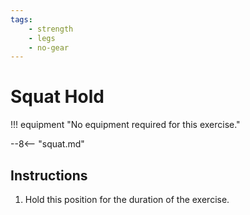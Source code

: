 ```yaml
---
tags:
    - strength
    - legs
    - no-gear
---
```


#  Squat Hold

!!! equipment "No equipment required for this exercise."

--8<-- "squat.md"

## Instructions

1. Hold this position for the duration of the exercise.
